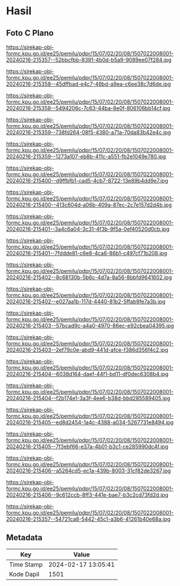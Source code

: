 # Hasil

## Foto C Plano

https://sirekap-obj-formc.kpu.go.id/ee25/pemilu/pdpr/15/07/02/20/08/1507022008001-20240216-215357--52bbcfbb-8391-4b0d-b5a9-9089ee07f284.jpg

https://sirekap-obj-formc.kpu.go.id/ee25/pemilu/pdpr/15/07/02/20/08/1507022008001-20240216-215358--45dffbad-e4c7-46bd-a9ea-c6ee38c7d6de.jpg

https://sirekap-obj-formc.kpu.go.id/ee25/pemilu/pdpr/15/07/02/20/08/1507022008001-20240216-215358--5494206c-7c63-44ba-8e0f-806106bb14cf.jpg

https://sirekap-obj-formc.kpu.go.id/ee25/pemilu/pdpr/15/07/02/20/08/1507022008001-20240216-215359--738fd264-08f5-4380-a71a-70da83b42e4c.jpg

https://sirekap-obj-formc.kpu.go.id/ee25/pemilu/pdpr/15/07/02/20/08/1507022008001-20240216-215359--1273a107-eb8b-411c-a551-fb2e1049e780.jpg

https://sirekap-obj-formc.kpu.go.id/ee25/pemilu/pdpr/15/07/02/20/08/1507022008001-20240216-215400--d9ffbfb1-cad5-4cb7-8722-13e89b4dd9e7.jpg

https://sirekap-obj-formc.kpu.go.id/ee25/pemilu/pdpr/15/07/02/20/08/1507022008001-20240216-215400--413c604d-a06b-409a-87ec-2c7e157d2d4b.jpg

https://sirekap-obj-formc.kpu.go.id/ee25/pemilu/pdpr/15/07/02/20/08/1507022008001-20240216-215401--3a4c6a04-3c31-4f3b-9f5a-0ef40520d0cb.jpg

https://sirekap-obj-formc.kpu.go.id/ee25/pemilu/pdpr/15/07/02/20/08/1507022008001-20240216-215401--7fddde81-c6e8-4ca6-86b1-c497cf71b208.jpg

https://sirekap-obj-formc.kpu.go.id/ee25/pemilu/pdpr/15/07/02/20/08/1507022008001-20240216-215402--8c68130b-5b6c-4d7a-8a56-8bbfd9641602.jpg

https://sirekap-obj-formc.kpu.go.id/ee25/pemilu/pdpr/15/07/02/20/08/1507022008001-20240216-215402--e027aa1b-117d-4440-81b2-5ffab9fe7a3b.jpg

https://sirekap-obj-formc.kpu.go.id/ee25/pemilu/pdpr/15/07/02/20/08/1507022008001-20240216-215403--57bcad9c-a4a0-4970-86ec-e92cbea04395.jpg

https://sirekap-obj-formc.kpu.go.id/ee25/pemilu/pdpr/15/07/02/20/08/1507022008001-20240216-215403--2ef79c0e-abd9-441d-afce-f386d356f4c2.jpg

https://sirekap-obj-formc.kpu.go.id/ee25/pemilu/pdpr/15/07/02/20/08/1507022008001-20240216-215404--6038d164-daef-44f1-bd11-df0dec6308b4.jpg

https://sirekap-obj-formc.kpu.go.id/ee25/pemilu/pdpr/15/07/02/20/08/1507022008001-20240216-215404--f2b174e1-3a3f-4ee6-b38d-bbd285589405.jpg

https://sirekap-obj-formc.kpu.go.id/ee25/pemilu/pdpr/15/07/02/20/08/1507022008001-20240216-215405--ed8d2454-1a4c-4388-a034-5267731e8494.jpg

https://sirekap-obj-formc.kpu.go.id/ee25/pemilu/pdpr/15/07/02/20/08/1507022008001-20240216-215405--7f3ebf66-e37a-4b01-b3c1-ce285990dc4f.jpg

https://sirekap-obj-formc.kpu.go.id/ee25/pemilu/pdpr/15/07/02/20/08/1507022008001-20240216-215406--a5264cd5-ec1a-439b-8003-31cf82de3267.jpg

https://sirekap-obj-formc.kpu.go.id/ee25/pemilu/pdpr/15/07/02/20/08/1507022008001-20240216-215406--9c612ccb-8ff3-441e-bae7-b3c2cd73fd2d.jpg

https://sirekap-obj-formc.kpu.go.id/ee25/pemilu/pdpr/15/07/02/20/08/1507022008001-20240216-215357--54721ca8-5442-45c1-a3b6-41261b40e68a.jpg


## Metadata

| Key        | Value               |
| ---------- | ------------------- |
| Time Stamp | 2024-02-17 13:05:41 |
| Kode Dapil | 1501                |



